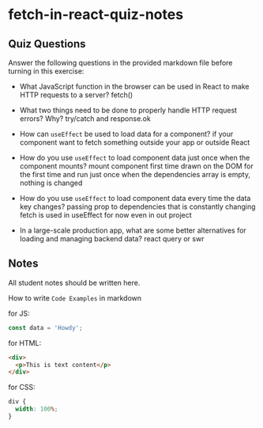 # fetch-in-react-quiz-notes

## Quiz Questions

Answer the following questions in the provided markdown file before turning in this exercise:

- What JavaScript function in the browser can be used in React to make HTTP requests to a server?
  fetch()

- What two things need to be done to properly handle HTTP request errors? Why?
  try/catch and response.ok

- How can `useEffect` be used to load data for a component?
  if your component want to fetch something outside your app or outside React

- How do you use `useEffect` to load component data just once when the component mounts? mount component
  first time drawn on the DOM for the first time and
  run just once when the dependencies array is empty, nothing is changed

- How do you use `useEffect` to load component data every time the data key changes?
  passing prop to dependencies that is constantly changing
  fetch is used in useEffect for now even in out project
- In a large-scale production app, what are some better alternatives for loading and managing backend data?
  react query or swr

## Notes

All student notes should be written here.

How to write `Code Examples` in markdown

for JS:

```javascript
const data = 'Howdy';
```

for HTML:

```html
<div>
  <p>This is text content</p>
</div>
```

for CSS:

```css
div {
  width: 100%;
}
```
